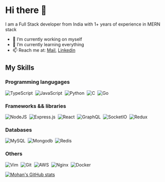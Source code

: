 # Hi there 👋

I am a Full Stack developer from India with 1+ years of experience in MERN stack

- 🔭 I’m currently working on myself
- 🌱 I’m currently learning everything
- 📫 Reach me at: <a href='mailto:mohanbarman9711@gmail.com'>Mail<a>, <a href='https://www.linkedin.com/in/mohanbarman/'>Linkedin</a>
  

## My Skills

### Programming langugages
<img alt="TypeScript" src="https://img.shields.io/badge/typescript-%23007ACC.svg?style=for-the-badge&logo=typescript&logoColor=white"/>&nbsp;
<img alt="JavaScript" src="https://img.shields.io/badge/javascript-%23323330.svg?style=for-the-badge&logo=javascript&logoColor=%23F7DF1E"/>&nbsp;
<img alt="Python" src="https://img.shields.io/badge/python-%2314354C.svg?style=for-the-badge&logo=python&logoColor=white"/>&nbsp;
<img alt="C" src="https://img.shields.io/badge/c-%2300599C.svg?style=for-the-badge&logo=c&logoColor=white"/>&nbsp;
<img alt="Go" src="https://img.shields.io/badge/Go-00ADD8?style=for-the-badge&logo=go&logoColor=white"/> &nbsp;

### Frameworks && libraries
<img alt="NodeJS" src="https://img.shields.io/badge/node.js-%2343853D.svg?style=for-the-badge&logo=node-dot-js&logoColor=white"/>&nbsp;
<img alt="Express.js" src="https://img.shields.io/badge/express.js-%23404d59.svg?style=for-the-badge&logo=express&logoColor=%2361DAFB"/>&nbsp;
<img alt="React" src="https://img.shields.io/badge/react-%2320232a.svg?style=for-the-badge&logo=react&logoColor=%2361DAFB"/>&nbsp;
<img alt="GraphQL" src="https://img.shields.io/badge/-GraphQL-E10098?style=for-the-badge&logo=graphql"/>&nbsp;
<img alt="SocketIO" src="https://img.shields.io/badge/Socket.io-010101?&style=for-the-badge&logo=Socket.io&logoColor=white" />&nbsp;
<img alt="Redux" src="https://img.shields.io/badge/Redux-593D88?style=for-the-badge&logo=redux&logoColor=white" />&nbsp;


### Databases
<img alt="MySQL" src="https://img.shields.io/badge/mysql-%2300f.svg?style=for-the-badge&logo=mysql&logoColor=white"/>&nbsp;
<img alt="Mongodb" src ="https://img.shields.io/badge/MongoDB-white?style=for-the-badge&logo=mongodb&logoColor=4EA94B"/>&nbsp;
<img alt="Redis" src ="https://img.shields.io/badge/redis-%23DD0031.svg?&style=for-the-badge&logo=redis&logoColor=white"/>&nbsp;

 
### Others
<img alt="Vim" src="https://img.shields.io/badge/VIM-%2311AB00.svg?style=for-the-badge&logo=vim&logoColor=white"/>&nbsp;
<img alt="Git" src="https://img.shields.io/badge/git-%23F05033.svg?style=for-the-badge&logo=git&logoColor=white"/>&nbsp;
<img alt="AWS" src="https://img.shields.io/badge/AWS-%23FF9900.svg?style=for-the-badge&logo=amazon-aws&logoColor=white"/>&nbsp;
<img alt="Nginx" src="https://img.shields.io/badge/nginx-%23009639.svg?style=for-the-badge&logo=nginx&logoColor=white"/>&nbsp;
<img alt="Docker" src="https://img.shields.io/badge/docker-%230db7ed.svg?style=for-the-badge&logo=docker&logoColor=white"/>&nbsp;

[![Mohan's GitHub stats](https://github-readme-stats.vercel.app/api?username=Mohanbarman&count_private=true)](https://github.com/anuraghazra/github-readme-stats)
